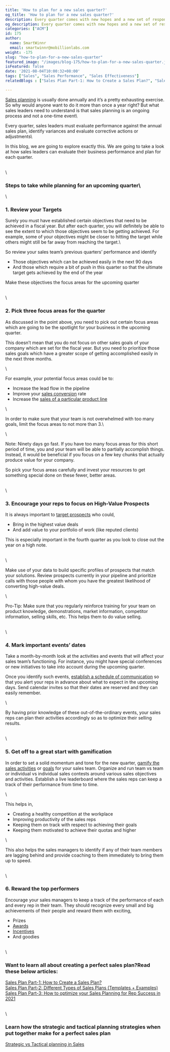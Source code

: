 ```yaml
---
title: 'How to plan for a new sales quarter?'
og_title: 'How to plan for a new sales quarter?'
description: Every quarter comes with new hopes and a new set of responsibilities. Learn how to plan and be prepared prior to the beginning of a new quarter in order to ensure that you successfully achieve your quarterly sales targets.
og_description: Every quarter comes with new hopes and a new set of responsibilities. Learn how to plan and be prepared prior to the beginning of a new quarter in order to ensure that you successfully achieve your quarterly sales targets.
categories: ["ACM"]
id: 175
author:
  name: SmartWinnr
  email: smartwinnr@mobillionlabs.com
weight: -175
slug: "how-to-plan-for-a-new-sales-quarter"
featured_image: "/images/blog-175/how-to-plan-for-a-new-sales-quarter.jpg"
isFeatured: false
date: '2021-08-04T10:00:32+08:00'
tags: ["Sales", "Sales Performance", "Sales Effectiveness"]
relatedBlogs : ["Sales Plan Part-1: How to Create a Sales Plan?", "Sales Plan Part-2: Different Types of Sales Plans (Templates + Examples)", "Sales Plan Part-3: How to optimize your Sales Planning for Rep Success in 2021", "Strategic vs Tactical planning in Sales"]

---
```


[Sales planning](https://www.smartwinnr.com/post/sales-plan-part-1-how-to-create-a-sales-plan/) is usually done annually and it’s a pretty exhausting exercise. So why would anyone want to do it more than once a year right? But what sales leaders need to understand is that sales planning is an ongoing process and not a one-time event\

Every quarter, sales leaders must evaluate performance against the annual sales plan, identify variances and evaluate corrective actions or adjustments\

In this blog, we are going to explore exactly this. We are going to take a look at how sales leaders can evaluate their business performance and plan for each quarter.

\
\

### **Steps to take while planning for an upcoming quarter**\
\

### **1. Review your Targets**

Surely you must have established certain objectives that need to be achieved in a fiscal year. But after each quarter, you will definitely be able to see the extent to which those objectives seem to be getting achieved. For example, some of your objectives might be closer to hitting the target while others might still be far away from reaching the target.\

<div class="ml_special_div_blog ml-margin-bottom10">
  <div class="ml_special_div_blog_content ml-margin-top10 ml-margin-bottom10">
    <p>So review your sales team’s previous quarters’ performance and identify</p>
    <ul>
      <li>Those objectives which can be achieved easily in the next 90 days</li>
      <li>And those which require a bit of push in this quarter so that the ultimate target gets achieved by the end of the year</li>
    </ul>
    <p>Make these objectives the focus areas for the upcoming quarter</p>
  </div>
</div>

\
\

### **2. Pick three focus areas for the quarter**

<div class="ml_special_div_blog ml-margin-bottom10">
  <div class="ml_special_div_blog_content ml-margin-top10 ml-margin-bottom10">
    <p>As discussed in the point above, you need to pick out certain focus areas which are going to be the spotlight for your business in the upcoming quarter. </p>
    <p>This doesn’t mean that you do not focus on other sales goals of your company which are set for the fiscal year. But you need to prioritize those sales goals which have a greater scope of getting accomplished easily in the next three months. </p>
  </div>
</div>

\

For example, your potential focus areas could be to:

* Increase the lead flow in the pipeline
* Improve your [sales conversion](https://www.smartwinnr.com/post/puppy-dog-close-technique-let-your-customers-experience-your-brand-personally/) rate
* Increase the [sales of a particular product line](https://www.smartwinnr.com/post/re-imagined-product-launch/)

\

In order to make sure that your team is not overwhelmed with too many goals, limit the focus areas to not more than 3.\

\

<div class="ml_pro_tip ml-margin-bottom20">
  <span class="ml_text_bold">Note:</span> Ninety days go fast. If you have too many focus areas for this short period of time, you and your team will be able to partially accomplish things. Instead, it would be beneficial if you focus on a few key chunks that actually produce value for your company.

  So pick your focus areas carefully and invest your resources to get something special done on these fewer, better areas.

</div>

\
\

### **3. Encourage your reps to focus on High-Value Prospects**

<div class="ml_special_div_blog ml-margin-bottom10">
  <div class="ml_special_div_blog_content ml-margin-top10 ml-margin-bottom10">
     <p>It is always important to <a href="https://www.smartwinnr.com/post/how-to-overcome-prospects-resistance/">target prospects</a> who could,</p>
    <ul>
      <li>Bring in the highest value deals</li>
      <li>And add value to your portfolio of work (like reputed clients)</li>
    </ul>
    <p>This is especially important in the fourth quarter as you look to close out the year on a high note.</p>
  </div>
</div>

\
\

Make use of your data to build specific profiles of prospects that match your solutions. Review prospects currently in your pipeline and prioritize calls with those people with whom you have the greatest likelihood of converting high-value deals.

\

<div class="ml_pro_tip ml-margin-bottom20">
  <span class="ml_text_bold">Pro-Tip:</span> Make sure that you regularly reinforce training for your team on product knowledge, demonstrations, market information, competitor information, selling skills, etc. This helps them to do value selling.
</div>

\
\

### **4. Mark important events’ dates**

<div class="ml_special_div_blog ml-margin-bottom10">
  <div class="ml_special_div_blog_content ml-margin-top10 ml-margin-bottom10">
     <p>Take a month-by-month look at the activities and events that will affect your sales team’s functioning. For instance, you might have special conferences or new initiatives to take into account during the upcoming quarter. </p>
    <p>Once you identify such events, <a href="https://www.smartwinnr.com/post/scaling-communication-across-sales-teams-in-the-virtual-world/">establish a schedule of communication</a> so that you alert your reps in advance about what to expect in the upcoming days. Send calendar invites so that their dates are reserved and they can easily remember.</p>
  </div>
</div>

\

By having prior knowledge of these out-of-the-ordinary events, your sales reps can plan their activities accordingly so as to optimize their selling results.

\
\

### **5. Get off to a great start with gamification**

<div class="ml_special_div_blog ml-margin-bottom10">
  <div class="ml_special_div_blog_content ml-margin-top10 ml-margin-bottom10">
     <p>In order to set a solid momentum and tone for the new quarter, <a href="https://www.smartwinnr.com/post/what-is-sales-gamification/">gamify the sales activities</a> or <a href="https://www.smartwinnr.com/post/kpi-gamification-how-to-select-kpis/">goals</a> for your sales team. Organize and run team vs team or individual vs individual sales contests around various sales objectives and activities. Establish a live leaderboard where the sales reps can keep a track of their performance from time to time.</p>
  </div>
</div>

\

This helps in,

* Creating a healthy competition at the workplace
* Improving productivity of the sales reps
* Keeping them on track with respect to achieving their goals
* Keeping them motivated to achieve their quotas and higher

\

This also helps the sales managers to identify if any of their team members are lagging behind and provide coaching to them immediately to bring them up to speed.

\
\

### **6. Reward the top performers**

Encourage your sales managers to keep a track of the performance of each and every rep in their team. They should recognize every small and big achievements of their people and reward them with exciting, 

* Prizes
* [Awards](https://www.smartwinnr.com/post/creative-employee-recognition-award-names/)
* [Incentives](https://www.smartwinnr.com/post/sales-incentive-ideas-to-keep-your-sales-team-motivated/)
* And goodies 

\
\

### Want to learn all about creating a perfect sales plan?Read these below articles:

[Sales Plan Part-1: How to Create a Sales Plan?](https://smartwinnr.com/post/sales-plan-part-1-how-to-create-a-sales-plan/)\
[Sales Plan Part-2: Different Types of Sales Plans (Templates + Examples)](https://smartwinnr.com/post/sales-plan-part-2-different-types-of-sales-plans/)\
[Sales Plan Part-3: How to optimize your Sales Planning for Rep Success in 2021](https://smartwinnr.com/post/sales-plan-part-3-how-to-optimize-your-sales-planning-for-rep-success-in-2021/)

\
\

### Learn how the strategic and tactical planning strategies when put together make for a perfect sales plan

[Strategic vs Tactical planning in Sales](https://smartwinnr.com/post/strategic-versus-tactical-planning-in-sales/)